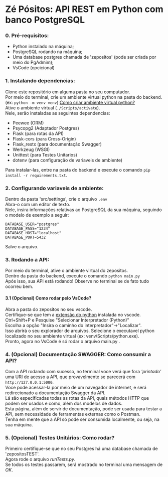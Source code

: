 # Zé Pósitos: API REST em Python com banco PostgreSQL


### 0. Pré-requisitos:
* Python instalado na máquina;
* PostgreSQL rodando na máquina;
* Uma database postgres chamada de 'zepositos' (pode ser criada por meio do PgAdmim);
* VsCode (opcicional)


### 1. Instalando dependencias:
Clone este repositório em alguma pasta no seu computador.<br>
Por meio do terminal, crie um ambiente virtual python na pasta do backend. <br> (ex: `python -m venv venv`) [Como criar ambiente virtual python?](https://www.youtube.com/watch?v=hA2l0TgaZhM)<br>
Ative o ambiente virtual (`./Scripts/activate`).<br>
Nele, serão instaladas as seguintes dependencias:
  - Peewee (ORM)
  - Psycopg2 (Adaptador Postgres)
  - Flask (para rotas da API)
  - Flask-cors (para Cross-Origin)
  - Flask_restx (para documentação Swagger)
  - Werkzeug (WSGI)
  - Unittest (para Testes Unitarios)
  - dotenv (para configuração de variaveis de ambiente)
  
Para instalar-las, entre na pasta do backend e execute o comando `pip install -r requirements.txt`.


### 2. Configurando variaveis de ambiente:
Dentro da pasta 'src/settings', crie o arquivo `.env`<br>
Abra-o com um editor de texto.<br>
Nele, insira informações relativas ao PostgreSQL da sua máquina, seguindo o modelo de exemplo a seguir:<br>
```env
DATABASE_USER="postgres"
DATABASE_PASS="1234"
DATABASE_HOST="localhost"
DATABASE_PORT=5432
```
Salve o arquivo.

### 3. Rodando a API:
Por meio do terminal, ative o ambiente virtual do zepositos.<br>
Dentro da pasta do backend, execute o comando `python main.py` <br>
Após isso, sua API está rodando! Observe no terminal se de fato tudo ocorreu bem. 

#### 3.1 (Opcional) Como rodar pelo VsCode?
Abra a pasta do zepositos no seu vscode.<br>
Certifique-se que tem a [extensão do python](https://marketplace.visualstudio.com/items?itemName=ms-python.python) instalada no vscode.<br>
Ctrl+Shift+P e Pesquise "Selecionar Interpretador (Python)"<br>
Escolha a opção "Insira o caminho do interpretador"->"Localizar".<br>
Isso abrirá o seu explorador de arquivos. Selecione o executavel python localizado no seu ambiente virtual (ex: venv/Scripts/python.exe).<br>
Pronto, agora no VsCode é só rodar o arquivo main.py .

### 4. (Opcional) Documentação SWAGGER: Como consumir a API?
Com a API rodando com sucesso, no terminal voce verá que fora _'printado'_ uma URI de acesso a API, que provavelmente se parecerá com `http://127.0.0.1:5000`. <br>
Voce pode acessar-la por meio de um navegador de internet, e será redirecionado a documentação Swagger da API.<br>
Lá são especificadas todas as rotas da API, quais métodos HTTP que podem ser usados e como, além dos modelos de dados.<br>
Esta página, além de servir de documentação, pode ser usada para testar a API, sem necessidade de ferramentas externas como o Postman.<br>
Tenha em mente que a API só pode ser consumida localmente, ou seja, na sua máquina.

### 5. (Opcional) Testes Unitários: Como rodar?

Primeiro certifique-se que no seu Postgres há uma database chamada de 'zepositosTEST'.<br>
Agora rode o arquivo _runTests.py_.<br>
Se todos os testes passarem, será mostrado no terminal uma mensagem de _OK_.


